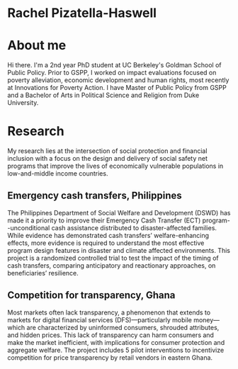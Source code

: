 # Rachel Pizatella-Haswell


# About me 
Hi there. I'm a 2nd year PhD student at UC Berkeley's Goldman School of Public Policy. Prior to GSPP, I worked on impact evaluations focused on poverty alleviation, economic development and human rights, most recently at Innovations for Poverty Action. I have Master of Public Policy from GSPP and a Bachelor of Arts in Political Science and Religion from Duke University.

# Research  
My research lies at the intersection of social protection and financial inclusion with a focus on the design and delivery of social safety net programs that improve the lives of economically vulnerable populations in low-and-middle income countries.

## Emergency cash transfers, Philippines 
The Philippines Department of Social Welfare and Development (DSWD) has made it a priority to improve their Emergency Cash Transfer (ECT) program--unconditional cash assistance distributed to disaster-affected families. While evidence has demonstrated cash transfers’ welfare-enhancing effects, more evidence is required to understand the most effective program design features in disaster and climate affected environments. This project is a randomized controlled trial to test the impact of the timing of cash transfers, comparing anticipatory and reactionary approaches, on beneficiaries’ resilience. 
## Competition for transparency, Ghana
Most markets often lack transparency, a phenomenon that extends to markets for digital financial services (DFS)—particularly mobile money—which are characterized by uninformed consumers, shrouded attributes, and hidden prices. This lack of transparency can harm consumers and make the market inefficient, with implications for consumer protection and aggregate welfare. The project includes 5 pilot interventions to incentivize competition for price transparency by retail vendors in eastern Ghana. 

